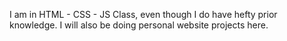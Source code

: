 I am in HTML - CSS - JS Class, even though I do have hefty prior knowledge. I will also be doing personal website projects here.
